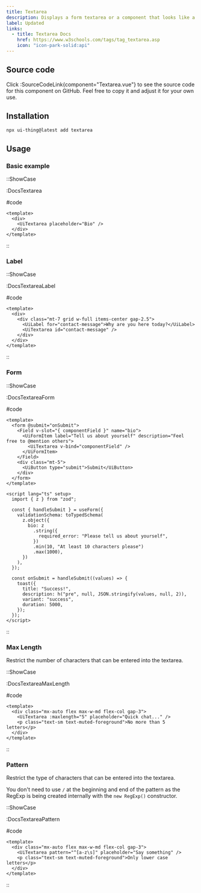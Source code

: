 ```yaml
---
title: Textarea
description: Displays a form textarea or a component that looks like a textarea.
label: Updated
links:
  - title: Textarea Docs
    href: https://www.w3schools.com/tags/tag_textarea.asp
    icon: "icon-park-solid:api"
---
```


## Source code

Click :SourceCodeLink{component="Textarea.vue"} to see the source code for this component on GitHub. Feel free to copy it and adjust it for your own use.

## Installation

```bash
npx ui-thing@latest add textarea
```

## Usage

### Basic example

::ShowCase

:DocsTextarea

#code

<!-- automd:file src="../../app/components/content/Docs/Textarea/DocsTextarea.vue" code lang="vue" -->

```vue [DocsTextarea.vue]
<template>
  <div>
    <UiTextarea placeholder="Bio" />
  </div>
</template>
```

<!-- /automd -->

::

### Label

::ShowCase

:DocsTextareaLabel

#code

<!-- automd:file src="../../app/components/content/Docs/Textarea/DocsTextareaLabel.vue" code lang="vue" -->

```vue [DocsTextareaLabel.vue]
<template>
  <div>
    <div class="mt-7 grid w-full items-center gap-2.5">
      <UiLabel for="contact-message">Why are you here today?</UiLabel>
      <UiTextarea id="contact-message" />
    </div>
  </div>
</template>
```

<!-- /automd -->

::

### Form

::ShowCase

:DocsTextareaForm

#code

<!-- automd:file src="../../app/components/content/Docs/Textarea/DocsTextareaForm.vue" code lang="vue" -->

```vue [DocsTextareaForm.vue]
<template>
  <form @submit="onSubmit">
    <Field v-slot="{ componentField }" name="bio">
      <UiFormItem label="Tell us about yourself" description="Feel free to @mention others">
        <UiTextarea v-bind="componentField" />
      </UiFormItem>
    </Field>
    <div class="mt-5">
      <UiButton type="submit">Submit</UiButton>
    </div>
  </form>
</template>

<script lang="ts" setup>
  import { z } from "zod";

  const { handleSubmit } = useForm({
    validationSchema: toTypedSchema(
      z.object({
        bio: z
          .string({
            required_error: "Please tell us about yourself",
          })
          .min(10, "At least 10 characters please")
          .max(1000),
      })
    ),
  });

  const onSubmit = handleSubmit((values) => {
    toast({
      title: "Success!",
      description: h("pre", null, JSON.stringify(values, null, 2)),
      variant: "success",
      duration: 5000,
    });
  });
</script>
```

<!-- /automd -->

::

### Max Length

Restrict the number of characters that can be entered into the textarea.

::ShowCase

:DocsTextareaMaxLength

#code

<!-- automd:file src="../../app/components/content/Docs/Textarea/DocsTextareaMaxLength.vue" code lang="vue" -->

```vue [DocsTextareaMaxLength.vue]
<template>
  <div class="mx-auto flex max-w-md flex-col gap-3">
    <UiTextarea :maxlength="5" placeholder="Quick chat..." />
    <p class="text-sm text-muted-foreground">No more than 5 letters</p>
  </div>
</template>
```

<!-- /automd -->

::

### Pattern

Restrict the type of characters that can be entered into the textarea.

You don't need to use `/` at the beginning and end of the pattern as the RegExp is being created internally with the `new RegExp()` constructor.

::ShowCase

:DocsTextareaPattern

#code

<!-- automd:file src="../../app/components/content/Docs/Textarea/DocsTextareaPattern.vue" code lang="vue" -->

```vue [DocsTextareaPattern.vue]
<template>
  <div class="mx-auto flex max-w-md flex-col gap-3">
    <UiTextarea pattern="^[a-z\s]" placeholder="Say something" />
    <p class="text-sm text-muted-foreground">Only lower case letters</p>
  </div>
</template>
```

<!-- /automd -->

::

